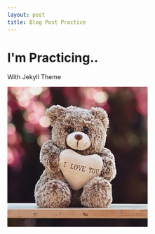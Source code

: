 ```yaml
---
layout: post
title: Blog Post Practice
---
```


# I'm Practicing..

With Jekyll Theme


![곰돌이](/images/bear.jpg)
